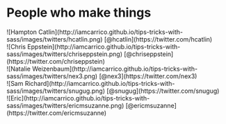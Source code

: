 # People who make things

<div class="twitter-peeps">
  ![Hampton Catlin](http://iamcarrico.github.io/tips-tricks-with-sass/images/twitters/hcatlin.png)
  [@hcatlin](https://twitter.com/hcatlin)
</div>

<div class="twitter-peeps">
  ![Chris Eppstein](http://iamcarrico.github.io/tips-tricks-with-sass/images/twitters/chriseppstein.png)
  [@chriseppstein](https://twitter.com/chriseppstein)
</div>

<div class="twitter-peeps">
  ![Natalie Weizenbaum](http://iamcarrico.github.io/tips-tricks-with-sass/images/twitters/nex3.png)
  [@nex3](https://twitter.com/nex3)
</div>

<div class="twitter-peeps">
  ![Sam Richard](http://iamcarrico.github.io/tips-tricks-with-sass/images/twitters/snugug.png)
  [@snugug](https://twitter.com/snugug)
</div>

<div class="twitter-peeps">
  ![Eric](http://iamcarrico.github.io/tips-tricks-with-sass/images/twitters/ericmsuzanne.png)
  [@ericmsuzanne](https://twitter.com/ericmsuzanne)
</div>
